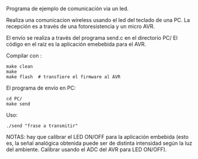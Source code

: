 Programa de ejemplo de comunicación via un led.

Realiza una comunicacion wireless usando el led del teclado de una PC.
La recepción es a través de una fotoresistencia y un micro AVR.

El envío se realiza a través del programa send.c en el directorio PC/
El código en el raíz es la aplicación emebebida para el AVR.

Compilar con :

```
make clean
make 
make flash  # transfiere el firmware al AVR
```


El programa de envío en PC:

```
cd PC/
make send
```

Uso:

```
./send "frase a transmitir"
```


NOTAS: hay que calibrar el LED ON/OFF para la aplicación embebida
(esto es, la señal analógica obtenida puede ser de distinta intensidad
según la luz del ambiente. Calibrar usando el ADC del AVR para LED ON/OFF).


